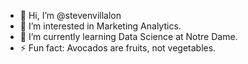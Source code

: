- 👋 Hi, I’m @stevenvillalon
- 👀 I’m interested in Marketing Analytics.
- 🌱 I’m currently learning Data Science at Notre Dame.
- ⚡ Fun fact: Avocados are fruits, not vegetables.

<!---
stevenvillalon/stevenvillalon is a ✨ special ✨ repository because its `README.md` (this file) appears on your GitHub profile.
You can click the Preview link to take a look at your changes.
--->
